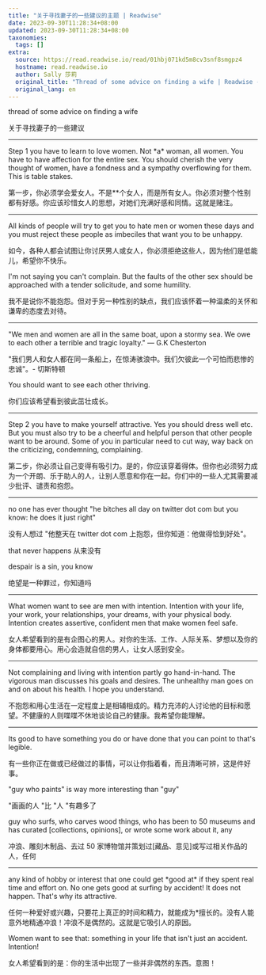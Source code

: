 ```yaml
---
title: "关于寻找妻子的一些建议的主题 | Readwise"
date: 2023-09-30T11:28:34+08:00
updated: 2023-09-30T11:28:34+08:00
taxonomies:
  tags: []
extra:
  source: https://read.readwise.io/read/01hbj071kd5m8cv3snf8smgpz4
  hostname: read.readwise.io
  author: Sally 莎莉
  original_title: "Thread of some advice on finding a wife | Readwise --- 关于寻找妻子的一些建议的主题"
  original_lang: en
---
```


thread of some advice on finding a wife  

关于寻找妻子的一些建议

___

Step 1 you have to learn to love women. Not \*a\* woman, all women. You have to have affection for the entire sex. You should cherish the very thought of women, have a fondness and a sympathy overflowing for them. This is table stakes.  

第一步，你必须学会爱女人。不是\*\*个女人，而是所有女人。你必须对整个性别都有好感。你应该珍惜女人的思想，对她们充满好感和同情。这就是赌注。

___

All kinds of people will try to get you to hate men or women these days and you must reject these people as imbeciles that want you to be unhappy.  

如今，各种人都会试图让你讨厌男人或女人，你必须拒绝这些人，因为他们是低能儿，希望你不快乐。

I'm not saying you can't complain. But the faults of the other sex should be approached with a tender solicitude, and some humility.  

我不是说你不能抱怨。但对于另一种性别的缺点，我们应该怀着一种温柔的关怀和谦卑的态度去对待。

___

"We men and women are all in the same boat, upon a stormy sea. We owe to each other a terrible and tragic loyalty." — G.K Chesterton  

"我们男人和女人都在同一条船上，在惊涛骇浪中。我们欠彼此一个可怕而悲惨的忠诚"。- 切斯特顿

You should want to see each other thriving.  

你们应该希望看到彼此茁壮成长。

___

Step 2 you have to make yourself attractive. Yes you should dress well etc. But you must also try to be a cheerful and helpful person that other people want to be around. Some of you in particular need to cut way, way back on the criticizing, condemning, complaining.  

第二步，你必须让自己变得有吸引力。是的，你应该穿着得体。但你也必须努力成为一个开朗、乐于助人的人，让别人愿意和你在一起。你们中的一些人尤其需要减少批评、谴责和抱怨。

___

no one has ever thought "he bitches all day on twitter dot com but you know: he does it just right"  

没有人想过 "他整天在 twitter dot com 上抱怨，但你知道：他做得恰到好处"。

that never happens 从来没有

despair is a sin, you know  

绝望是一种罪过，你知道吗

___

What women want to see are men with intention. Intention with your life, your work, your relationships, your dreams, with your physical body. Intention creates assertive, confident men that make women feel safe.  

女人希望看到的是有企图心的男人。对你的生活、工作、人际关系、梦想以及你的身体都要用心。用心会造就自信的男人，让女人感到安全。

___

Not complaining and living with intention partly go hand-in-hand. The vigorous man discusses his goals and desires. The unhealthy man goes on and on about his health. I hope you understand.  

不抱怨和用心生活在一定程度上是相辅相成的。精力充沛的人讨论他的目标和愿望。不健康的人则喋喋不休地谈论自己的健康。我希望你能理解。

___

Its good to have something you do or have done that you can point to that's legible.  

有一些你正在做或已经做过的事情，可以让你指着看，而且清晰可辨，这是件好事。

"guy who paints" is way more interesting than "guy"  

"画画的人 "比 "人 "有趣多了

guy who surfs, who carves wood things, who has been to 50 museums and has curated \[collections, opinions\], or wrote some work about it, any  

冲浪、雕刻木制品、去过 50 家博物馆并策划过\[藏品、意见\]或写过相关作品的人，任何

___

any kind of hobby or interest that one could get \*good at\* if they spent real time and effort on. No one gets good at surfing by accident! It does not happen. That's why its attractive.  

任何一种爱好或兴趣，只要花上真正的时间和精力，就能成为\*擅长的。没有人能意外地精通冲浪！冲浪不是偶然的。这就是它吸引人的原因。

Women want to see that: something in your life that isn't just an accident. Intention!  

女人希望看到的是：你的生活中出现了一些并非偶然的东西。意图！

